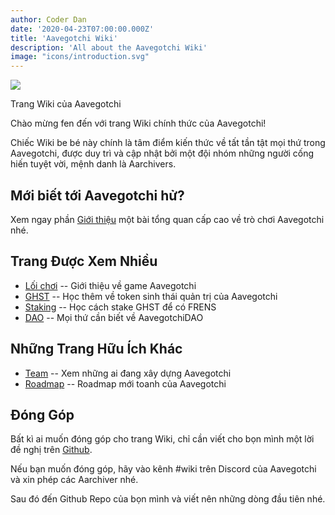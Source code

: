 ```yaml
---
author: Coder Dan
date: '2020-04-23T07:00:00.000Z'
title: 'Aavegotchi Wiki'
description: 'All about the Aavegotchi Wiki'
image: "icons/introduction.svg"
---
```


<div class="headerImageContainer">
<img class="headerImage" src="/icons/introduction.svg">
<p class="headerImageText">Trang Wiki của Aavegotchi</p>
</div>

Chào mừng fen đến với trang Wiki chính thức của Aavegotchi!

Chiếc Wiki be bé này chính là tâm điểm kiến thức về tất tần tật mọi thứ trong Aavegotchi, được duy trì và cập nhật bởi một đội nhóm những người cống hiến tuyệt vời, mệnh danh là Aarchivers.

## Mới biết tới Aavegotchi hử?

Xem ngay phần [Giới thiệu](https://wiki.aavegotchi.com/introduction) một bài tổng quan cấp cao về trò chơi Aavegotchi nhé.

## Trang Được Xem Nhiều
* [Lối chơi](https://wiki.aavegotchi.com/gameplay) -- Giới thiệu về game Aavegotchi
* [GHST](https://wiki.aavegotchi.com/ghst) -- Học thêm về token sinh thái quản trị của Aavegotchi
* [Staking](https://wiki.aavegotchi.com/staking) -- Học cách stake GHST để có FRENS
* [DAO](https://wiki.aavegotchi.com/dao) -- Mọi thứ cần biết về AavegotchiDAO

## Những Trang Hữu Ích Khác

* [Team](https://wiki.aavegotchi.com/team) -- Xem những ai đang xây dựng Aavegotchi
* [Roadmap](https://wiki.aavegotchi.com/roadmap) -- Roadmap mới toanh của Aavegotchi



## Đóng Góp

Bất kì ai muốn đóng góp cho trang Wiki, chỉ cần viết cho bọn mình một lời đề nghị trên [Github](https://github.com/aavegotchi/aavegotchi-wiki).

Nếu bạn muốn đóng góp, hãy vào kênh #wiki trên Discord của Aavegotchi và xin phép các Aarchiver nhé.

Sau đó đến Github Repo của bọn mình và viết nên những dòng đầu tiên nhé. 
